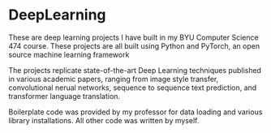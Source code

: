 # DeepLearning
These are deep learning projects I have built in my BYU Computer Science 474 course. These projects are all built using Python and PyTorch, an open source machine learning framework

The projects replicate state-of-the-art Deep Learning techniques published in various academic papers, ranging from image style transfer, convolutional nerual networks, sequence to sequence text prediction, and transformer language translation.

Boilerplate code was provided by my professor for data loading and various library installations. All other code was written by myself.


